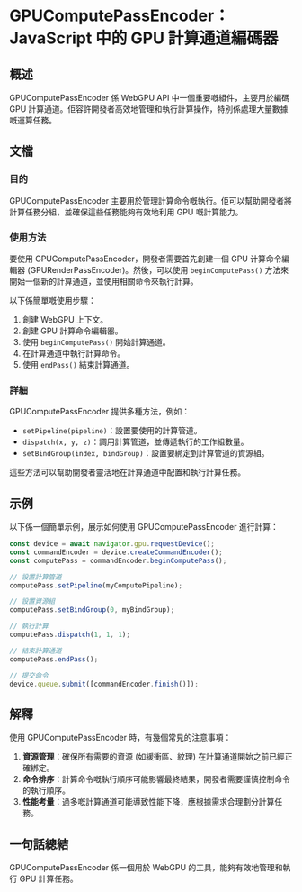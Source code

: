 <!--
Meta Description: # GPUComputePassEncoder：JavaScript 中的 GPU 計算通道編碼器 ## 概述 GPUComputePassEncoder 係 WebGPU API 中一個重要嘅組件，主要用於編碼 GPU 計算通道。佢容許開發者高效地管理和執行計算操作，特別係處理大量數據嘅運算任務。...
Meta Keywords: gpucomputepassencoder, gpu, computepass, webgpu, begincomputepass
-->

# GPUComputePassEncoder：JavaScript 中的 GPU 計算通道編碼器

## 概述
GPUComputePassEncoder 係 WebGPU API 中一個重要嘅組件，主要用於編碼 GPU 計算通道。佢容許開發者高效地管理和執行計算操作，特別係處理大量數據嘅運算任務。

## 文檔

### 目的
GPUComputePassEncoder 主要用於管理計算命令嘅執行。佢可以幫助開發者將計算任務分組，並確保這些任務能夠有效地利用 GPU 嘅計算能力。

### 使用方法
要使用 GPUComputePassEncoder，開發者需要首先創建一個 GPU 计算命令編輯器 (GPURenderPassEncoder)。然後，可以使用 `beginComputePass()` 方法來開始一個新的計算通道，並使用相關命令來執行計算。

以下係簡單嘅使用步驟：

1. 創建 WebGPU 上下文。
2. 創建 GPU 計算命令編輯器。
3. 使用 `beginComputePass()` 開始計算通道。
4. 在計算通道中執行計算命令。
5. 使用 `endPass()` 結束計算通道。

### 詳細
GPUComputePassEncoder 提供多種方法，例如：

- `setPipeline(pipeline)`：設置要使用的計算管道。
- `dispatch(x, y, z)`：調用計算管道，並傳遞執行的工作組數量。
- `setBindGroup(index, bindGroup)`：設置要綁定到計算管道的資源組。

這些方法可以幫助開發者靈活地在計算通道中配置和執行計算任務。

## 示例

以下係一個簡單示例，展示如何使用 GPUComputePassEncoder 進行計算：

```javascript
const device = await navigator.gpu.requestDevice();
const commandEncoder = device.createCommandEncoder();
const computePass = commandEncoder.beginComputePass();

// 設置計算管道
computePass.setPipeline(myComputePipeline);

// 設置資源組
computePass.setBindGroup(0, myBindGroup);

// 執行計算
computePass.dispatch(1, 1, 1);

// 結束計算通道
computePass.endPass();

// 提交命令
device.queue.submit([commandEncoder.finish()]);
```

## 解釋
使用 GPUComputePassEncoder 時，有幾個常見的注意事項：

1. **資源管理**：確保所有需要的資源 (如緩衝區、紋理) 在計算通道開始之前已經正確綁定。
2. **命令排序**：計算命令嘅執行順序可能影響最終結果，開發者需要謹慎控制命令的執行順序。
3. **性能考量**：過多嘅計算通道可能導致性能下降，應根據需求合理劃分計算任務。

## 一句話總結
GPUComputePassEncoder 係一個用於 WebGPU 的工具，能夠有效地管理和執行 GPU 計算任務。